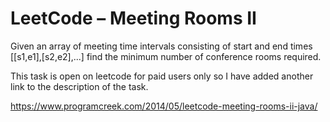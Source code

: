# LeetCode – Meeting Rooms II

Given an array of meeting time intervals consisting of start and end times [[s1,e1],[s2,e2],...] find the minimum number of conference rooms required.

 This task is open on leetcode for paid users only so I have added another link to the description of the task.
 
 https://www.programcreek.com/2014/05/leetcode-meeting-rooms-ii-java/